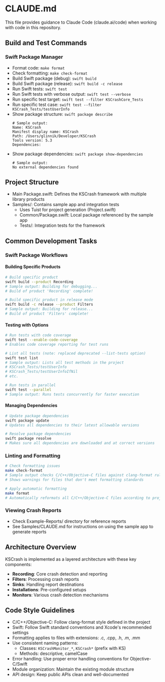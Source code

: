 # CLAUDE.md

This file provides guidance to Claude Code (claude.ai/code) when working with code in this repository.

## Build and Test Commands

### Swift Package Manager

- Format code: `make format`
- Check formatting: `make check-format`
- Build Swift package (debug): `swift build`
- Build Swift package (release): `swift build -c release`
- Run Swift tests: `swift test`
- Run Swift tests with verbose output: `swift test --verbose`
- Run specific test target: `swift test --filter KSCrashCore_Tests`
- Run specific test case: `swift test --filter KSCrash_Tests/testUserInfo`
- Show package structure: `swift package describe`
  ```
  # Sample output:
  Name: KSCrash
  Manifest display name: KSCrash
  Path: /Users/glinnik/Developer/KSCrash
  Tools version: 5.3
  Dependencies:
  ```
- Show package dependencies: `swift package show-dependencies`
  ```
  # Sample output:
  No external dependencies found
  ```

## Project Structure

- Main Package.swift: Defines the KSCrash framework with multiple library products
- Samples/: Contains sample app and integration tests
  - Uses Tuist for project generation (Project.swift)
  - Common/Package.swift: Local package referenced by the sample app
  - Tests/: Integration tests for the framework

## Common Development Tasks

### Swift Package Workflows

#### Building Specific Products
```bash
# Build specific product
swift build --product Recording
# Sample output: Building for debugging...
# Build of product 'Recording' complete!

# Build specific product in release mode
swift build -c release --product Filters
# Sample output: Building for release...
# Build of product 'Filters' complete!
```

#### Testing with Options
```bash
# Run tests with code coverage
swift test --enable-code-coverage
# Enables code coverage reporting for test runs

# List all tests (note: replaced deprecated --list-tests option)
swift test list
# Sample output: Lists all test methods in the project 
# KSCrash_Tests/testUserInfo
# KSCrash_Tests/testUserInfoIfNil
# etc.

# Run tests in parallel
swift test --parallel
# Sample output: Runs tests concurrently for faster execution
```

#### Managing Dependencies
```bash
# Update package dependencies
swift package update
# Updates all dependencies to their latest allowable versions

# Resolve package dependencies
swift package resolve
# Makes sure all dependencies are downloaded and at correct versions
```

### Linting and Formatting
```bash
# Check formatting issues
make check-format
# Sample output checks C/C++/Objective-C files against clang-format rules
# Shows warnings for files that don't meet formatting standards

# Apply automatic formatting
make format
# Automatically reformats all C/C++/Objective-C files according to project style
```

### Viewing Crash Reports
- Check Example-Reports/ directory for reference reports
- See Samples/CLAUDE.md for instructions on using the sample app to generate reports

## Architecture Overview

KSCrash is implemented as a layered architecture with these key components:

- **Recording**: Core crash detection and reporting
- **Filters**: Processing crash reports
- **Sinks**: Handling report destinations
- **Installations**: Pre-configured setups
- **Monitors**: Various crash detection mechanisms

## Code Style Guidelines

- C/C++/Objective-C: Follow clang-format style defined in the project
- Swift: Follow Swift standard conventions and Xcode's recommended settings
- Formatting applies to files with extensions: .c, .cpp, .h, .m, .mm
- Use consistent naming patterns:
  - Classes: `KSCrashMonitor_*`, `KSCrash*` (prefix with KS)
  - Methods: descriptive, camelCase
- Error handling: Use proper error handling conventions for Objective-C/Swift
- Module organization: Maintain the existing module structure
- API design: Keep public APIs clean and well-documented